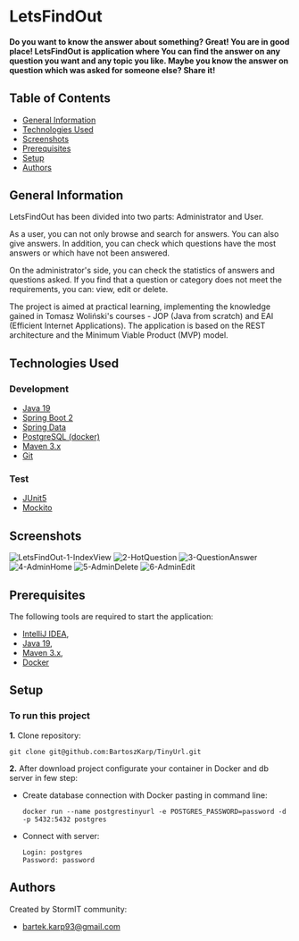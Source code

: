 # LetsFindOut

#### Do you want to know the answer about something? Great! You are in good place! LetsFindOut is application where You can find the answer on any question you want and any topic you like. Maybe you know the answer on question which was asked for someone else? Share it!

## Table of Contents
* [General Information](#general-information)
* [Technologies Used](#technologies-used)
* [Screenshots](#screenshots)
* [Prerequisites](#prerequisites)
* [Setup](#setup)
* [Authors](#authors)

## General Information

LetsFindOut has been divided into two parts: Administrator and User.

As a user, you can not only browse and search for answers. You can also give answers. In addition, you can check which questions have the most answers or which have not been answered.

On the administrator's side, you can check the statistics of answers and questions asked. If you find that a question or category does not meet the requirements, you can: view, edit or delete.

The project is aimed at practical learning, implementing the knowledge gained in Tomasz Woliński's courses - JOP (Java from scratch) and EAI (Efficient Internet Applications).
The application is based on the REST architecture and the Minimum Viable Product (MVP) model.

## Technologies Used
### Development
- [Java 19](https://openjdk.org/projects/jdk/19/)
- [Spring Boot 2](https://spring.io/projects/spring-boot)
- [Spring Data](https://spring.io/projects/spring-data)
- [PostgreSQL (docker)](https://www.postgresql.org/)
- [Maven 3.x](https://maven.apache.org/)
- [Git](https://git-scm.com/)


### Test
- [JUnit5](https://junit.org/junit5/)
- [Mockito](https://site.mockito.org/)

## Screenshots
![LetsFindOut-1-IndexView](readme-img/LetsFindOut-1-IndexView.png)
![2-HotQuestion](readme-img/LetsFindOut-2-HotQuestion.png)
![3-QuestionAnswer](readme-img/LetsFindOut-3-QuestionAnswer.png)
![4-AdminHome](readme-img/LetsFindOut-4-AdminHome.png)
![5-AdminDelete](readme-img/LetsFindOut-5-AdminDelete.png)
![6-AdminEdit](readme-img/LetsFindOut-6-AdminEdit.png)

## Prerequisites
The following tools are required to start the application:

- [IntelliJ IDEA](https://www.jetbrains.com/idea/),
- [Java 19](https://openjdk.org/projects/jdk/19/),
- [Maven 3.x](https://maven.apache.org/download.cgi),
- [Docker](https://docs.docker.com/get-docker/)

## Setup

### To run this project 

**1.** Clone repository:

    git clone git@github.com:BartoszKarp/TinyUrl.git


**2.** After download project configurate your container in Docker and db server in few step:

- Create database connection with Docker pasting in command line:
  
      docker run --name postgrestinyurl -e POSTGRES_PASSWORD=password -d -p 5432:5432 postgres

- Connect with server:

      Login: postgres
      Password: password


## Authors
Created by StormIT community:
- bartek.karp93@gmail.com
